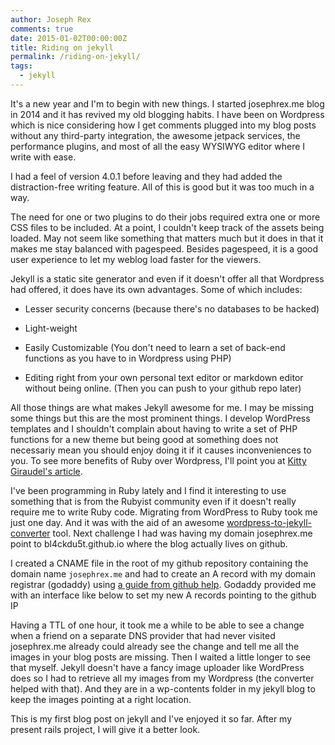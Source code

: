 ```yaml
---
author: Joseph Rex
comments: true
date: 2015-01-02T00:00:00Z
title: Riding on jekyll
permalink: /riding-on-jekyll/
tags:
  - jekyll
---
```


It's a new year and I'm to begin with new things. I started josephrex.me blog in 2014 and it has revived my old blogging habits.
I have been on Wordpress which is nice considering how I get comments plugged into my blog posts without any third-party integration, the awesome jetpack services, the performance plugins, and most of all the easy WYSIWYG editor where I write with ease.
<!--more-->

I had a feel of version 4.0.1 before leaving and they had added the distraction-free writing feature. All of this is good but it was too much in a way.

The need for one or two plugins to do their jobs required extra one or more CSS files to be included. At a point, I couldn't keep track of the assets being loaded. May not seem like something that matters much but it does in that it makes me stay balanced with pagespeed. Besides pagespeed, it is a good user experience to let my weblog load faster for the viewers.

Jekyll is a static site generator and even if it doesn't offer all that Wordpress had offered, it does have its own advantages. Some of which includes:

* Lesser security concerns (because there's no databases to be hacked)

* Light-weight

* Easily Customizable (You don't need to learn a set of back-end functions as you have to in Wordpress using PHP)

* Editing right from your own personal text editor or markdown editor without being online. (Then you can push to your github repo later)

All those things are what makes Jekyll awesome for me. I may be missing some things but this are the most prominent things. I develop WordPress templates and I shouldn't complain about having to write a set of PHP functions for a new theme but being good at something does not necessariy mean you should enjoy doing it if it causes inconveniences to you. To see more benefits of Ruby over Wordpress, I'll point you at [Kitty Giraudel's article][1].

I've been programming in Ruby lately and I find it interesting to use something that is from the Rubyist community even if it doesn't really require me to write Ruby code. Migrating from WordPress to Ruby took me just one day. And it was with the aid of an awesome [wordpress-to-jekyll-converter][2] tool. Next challenge I had was having my domain josephrex.me point to bl4ckdu5t.github.io where the blog actually lives on github.

I created a CNAME file in the root of my github repository containing the domain name ```josephrex.me``` and had to create an A record with my domain registrar (godaddy) using [a guide from github help][3]. Godaddy provided me with an interface like below to set my new A records pointing to the github IP

Having a TTL of one hour, it took me a while to be able to see a change when a friend on a separate DNS provider that had never visited josephrex.me already could already see the change and tell me all the images in your blog posts are missing. Then I waited a little longer to see that myself. Jekyll doesn't have a fancy image uploader like WordPress does so I had to retrieve all my images from my Wordpress (the converter helped with that). And they are in a wp-contents folder in my jekyll blog to keep the images pointing at a right location.

This is my first blog post on jekyll and I've enjoyed it so far. After my present rails project, I will give it a better look.

[1]: http://www.sitepoint.com/blogging-wordpress-or-jekyll/
[2]: https://github.com/benbalter/wordpress-to-jekyll-exporter
[3]: https://help.github.com/articles/tips-for-configuring-an-a-record-with-your-dns-provider/

